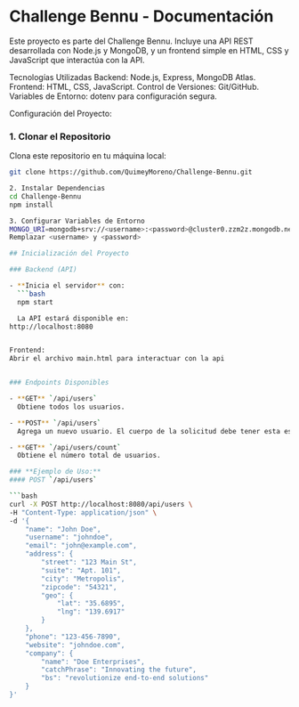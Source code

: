 # Challenge Bennu - Documentación

Este proyecto es parte del Challenge Bennu. Incluye una API REST desarrollada con Node.js y MongoDB, y un frontend simple en HTML, CSS y JavaScript que interactúa con la API.

Tecnologías Utilizadas
Backend: Node.js, Express, MongoDB Atlas.
Frontend: HTML, CSS, JavaScript.
Control de Versiones: Git/GitHub.
Variables de Entorno: dotenv para configuración segura.

Configuración del Proyecto:

### 1. Clonar el Repositorio
Clona este repositorio en tu máquina local:
```bash
git clone https://github.com/QuimeyMoreno/Challenge-Bennu.git

2. Instalar Dependencias
cd Challenge-Bennu
npm install

3. Configurar Variables de Entorno
MONGO_URI=mongodb+srv://<username>:<password>@cluster0.zzm2z.mongodb.net/bennuChallenge?retryWrites=true&w=majority
Remplazar <username> y <password>

## Inicialización del Proyecto

### Backend (API)

- **Inicia el servidor** con:
  ```bash
  npm start

  La API estará disponible en:
http://localhost:8080


Frontend:
Abrir el archivo main.html para interactuar con la api 


### Endpoints Disponibles

- **GET** `/api/users`  
  Obtiene todos los usuarios.

- **POST** `/api/users`  
  Agrega un nuevo usuario. El cuerpo de la solicitud debe tener esta estructura (ver Ejemplo de Uso).

- **GET** `/api/users/count`  
  Obtiene el número total de usuarios.

### **Ejemplo de Uso:**
#### POST `/api/users`

```bash
curl -X POST http://localhost:8080/api/users \
-H "Content-Type: application/json" \
-d '{
    "name": "John Doe",
    "username": "johndoe",
    "email": "john@example.com",
    "address": {
        "street": "123 Main St",
        "suite": "Apt. 101",
        "city": "Metropolis",
        "zipcode": "54321",
        "geo": {
            "lat": "35.6895",
            "lng": "139.6917"
        }
    },
    "phone": "123-456-7890",
    "website": "johndoe.com",
    "company": {
        "name": "Doe Enterprises",
        "catchPhrase": "Innovating the future",
        "bs": "revolutionize end-to-end solutions"
    }
}'

